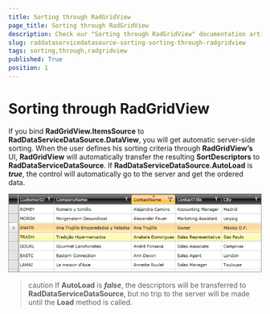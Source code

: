 ```yaml
---
title: Sorting through RadGridView
page_title: Sorting through RadGridView
description: Check our "Sorting through RadGridView" documentation article for the RadDataServiceDataSource WPF control.
slug: raddataservicedatasource-sorting-sorting-through-radgridview
tags: sorting,through,radgridview
published: True
position: 1
---
```


# Sorting through RadGridView

If you bind __RadGridView.ItemsSource__ to __RadDataServiceDataSource.DataView__, you will get automatic server-side sorting. When the user defines his sorting criteria through __RadGridView’s__ UI, __RadGridView__ will automatically transfer the resulting __SortDescriptors__ to __RadDataServiceDataSource__. If __RadDataServiceDataSource.AutoLoad__ is ___true___, the control will automatically go to the server and get the ordered data. 

![](images/RadDataServiceDataSource_SortingThroughRadGridView.png)

>caution If __AutoLoad__ is ___false___, the descriptors will be transferred to __RadDataServiceDataSource__, but no trip to the server will be made until the __Load__ method is called.